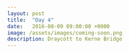 ```yaml
---
layout: post
title:  "Day 4"
date:   2016-08-09 09:00:00 +0000
image: /assets/images/coming-soon.png
description: Draycott to Kerne Bridge
---
```

